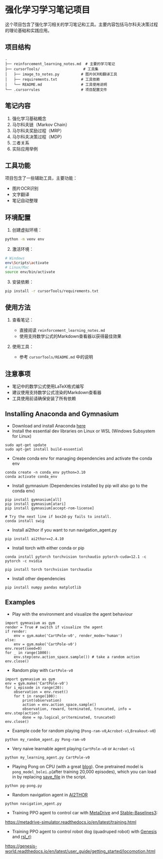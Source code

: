# 强化学习学习笔记项目

这个项目包含了强化学习相关的学习笔记和工具。主要内容包括马尔科夫决策过程的理论基础和实践应用。

## 项目结构

```
.
├── reinforcement_learning_notes.md  # 主要的学习笔记
├── cursorTools/                    # 工具集
│   ├── image_to_notes.py          # 图片OCR和翻译工具
│   ├── requirements.txt           # 工具依赖
│   └── README.md                  # 工具使用说明
└── .cursorrules                   # 项目配置文件
```

## 笔记内容

1. 强化学习基础概念
2. 马尔科夫链（Markov Chain）
3. 马尔科夫奖励过程（MRP）
4. 马尔科夫决策过程（MDP）
5. 三者关系
6. 实际应用举例

## 工具功能

项目包含了一些辅助工具，主要功能：
- 图片OCR识别
- 文字翻译
- 笔记自动整理

## 环境配置

1. 创建虚拟环境：
```bash
python -m venv env
```

2. 激活环境：
```bash
# Windows
env\Scripts\activate
# Linux/Mac
source env/bin/activate
```

3. 安装依赖：
```bash
pip install -r cursorTools/requirements.txt
```

## 使用方法

1. 查看笔记：
   - 直接阅读 `reinforcement_learning_notes.md`
   - 使用支持数学公式的Markdown查看器以获得最佳效果

2. 使用工具：
   - 参考 `cursorTools/README.md` 中的说明

## 注意事项

- 笔记中的数学公式使用LaTeX格式编写
- 建议使用支持数学公式渲染的Markdown查看器
- 工具使用前请确保安装了所有依赖

## Installing Anaconda and Gymnasium

* Download and install Anaconda [here](https://www.anaconda.com/download)
* Install the essential dev libraries on Linux or WSL (Windows Subsystem for Linux)
```
sudo apt-get update
sudo apt-get install build-essential
```

* Create conda env for managing dependencies and activate the conda env
```
conda create -n conda_env python=3.10
conda activate conda_env
```
* Install gymnasium (Dependencies installed by pip will also go to the conda env)
```
pip install gymnasium[all]
pip install gymnasium[atari]
pip install gymnasium[accept-rom-license]

# Try the next line if box2d-py fails to install.
conda install swig
```
* Install ai2thor if you want to run navigation_agent.py
```
pip install ai2thor==2.4.10
```
* Install torch with either conda or pip
```
conda install pytorch torchvision torchaudio pytorch-cuda=12.1 -c pytorch -c nvidia
```
```
pip install torch torchvision torchaudio
```
* Install other dependencies
```
pip install numpy pandas matplotlib
```

## Examples

* Play with the environment and visualize the agent behaviour
```
import gymnasium as gym
render = True # switch if visualize the agent
if render:
    env = gym.make('CartPole-v0', render_mode='human')
else:
    env = gym.make('CartPole-v0')
env.reset(seed=0)
for _ in range(1000):
    env.step(env.action_space.sample()) # take a random action
env.close()
```

* Random play with ```CartPole-v0```

```
import gymnasium as gym
env = gym.make('CartPole-v0')
for i_episode in range(20):
    observation = env.reset()
    for t in range(100):
        print(observation)
        action = env.action_space.sample()
        observation, reward, terminated, truncated, info = env.step(action)
        done = np.logical_or(terminated, truncated)
env.close()
```

* Example code for random playing (```Pong-ram-v0```,```Acrobot-v1```,```Breakout-v0```)

```
python my_random_agent.py Pong-ram-v0
```

* Very naive learnable agent playing ```CartPole-v0``` or ```Acrobot-v1```

```
python my_learning_agent.py CartPole-v0

```

* Playing Pong on CPU (with a great [blog](http://karpathy.github.io/2016/05/31/rl/)). One pretrained model is ```pong_model_bolei.p```(after training 20,000 episodes), which you can load in by replacing [save_file](https://github.com/metalbubble/RLexample/blob/master/pg-pong.py#L15) in the script. 

```
python pg-pong.py

```

* Random navigation agent in [AI2THOR](https://github.com/allenai/ai2thor)

```
python navigation_agent.py
```

* Training PPO agent to control car with [MetaDrive](https://github.com/metadriverse/metadrive) and [Stable-Baselines3](https://github.com/DLR-RM/stable-baselines3):

https://metadrive-simulator.readthedocs.io/en/latest/training.html

* Training PPO agent to control robot dog (quadruped robot) with [Genesis](https://genesis-world.readthedocs.io/en/latest/index.html) and [rsl_rl](https://github.com/leggedrobotics/rsl_rl):

https://genesis-world.readthedocs.io/en/latest/user_guide/getting_started/locomotion.html

